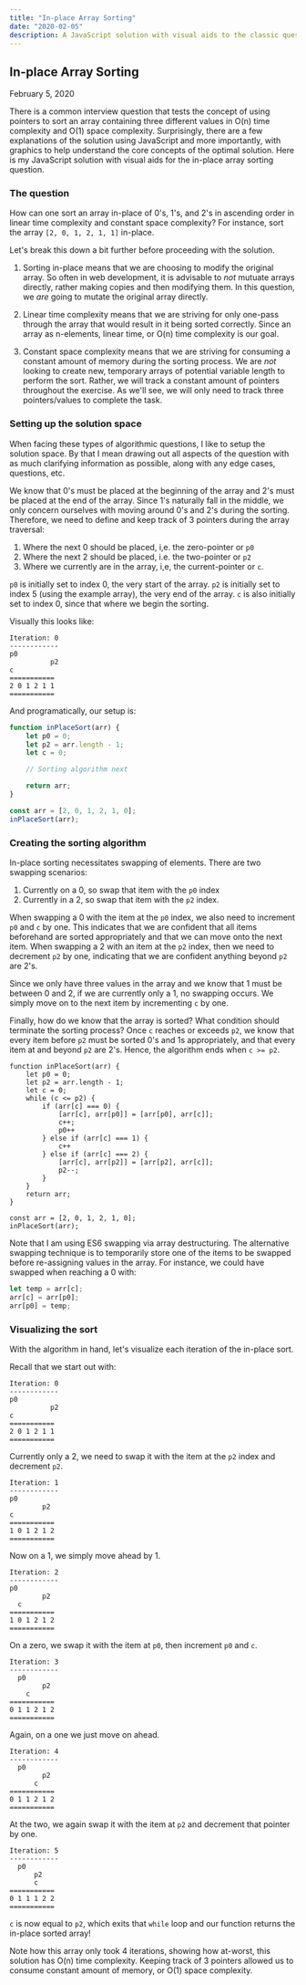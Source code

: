 ```yaml
---
title: "In-place Array Sorting"
date: "2020-02-05"
description: A JavaScript solution with visual aids to the classic question of sorting an array in-place with linear time complexity and constant space complexity.
---
```


## In-place Array Sorting

<time datetime="2020-02-05">February 5, 2020</time>

There is a common interview question that tests the concept of using pointers to sort an array containing three different values in O(n) time complexity and O(1) space complexity. Surprisingly, there are a few explanations of the solution using JavaScript and more importantly, with graphics to help understand the core concepts of the optimal solution. Here is my JavaScript solution with visual aids for the in-place array sorting question.

### The question

How can one sort an array in-place of 0's, 1's, and 2's in ascending order in linear time complexity and constant space complexity? For instance, sort the array `[2, 0, 1, 2, 1, 1]` in-place.

Let's break this down a bit further before proceeding with the solution.

1. Sorting in-place means that we are choosing to modify the original array. So often in web development, it is advisable to _not_ mutuate arrays directly, rather making copies and then modifying them. In this question, we _are_ going to mutate the original array directly.

2. Linear time complexity means that we are striving for only one-pass through the array that would result in it being sorted correctly. Since an array as n-elements, linear time, or O(n) time complexity is our goal.

3. Constant space complexity means that we are striving for consuming a constant amount of memory during the sorting process. We are _not_ looking to create new, temporary arrays of potential variable length to perform the sort. Rather, we will track a constant amount of pointers throughout the exercise. As we'll see, we will only need to track three pointers/values to complete the task.

### Setting up the solution space

When facing these types of algorithmic questions, I like to setup the solution space. By that I mean drawing out all aspects of the question with as much clarifying information as possible, along with any edge cases, questions, etc.

We know that 0's must be placed at the beginning of the array and 2's must be placed at the end of the array. Since 1's naturally fall in the middle, we only concern ourselves with moving around 0's and 2's during the sorting. Therefore, we need to define and keep track of 3 pointers during the array traversal:

1. Where the next 0 should be placed, i,e. the zero-pointer or `p0`
2. Where the next 2 should be placed, i.e. the two-pointer or `p2`
3. Where we currently are in the array, i,e, the current-pointer or `c`.

`p0` is initially set to index 0, the very start of the array. `p2` is initially set to index 5 (using the example array), the very end of the array. `c` is also initially set to index 0, since that where we begin the sorting.

Visually this looks like:

```
Iteration: 0
------------
p0
          p2
c
===========
2 0 1 2 1 1
===========
```

And programatically, our setup is:

<!-- prettier-ignore -->
```javascript
function inPlaceSort(arr) {
    let p0 = 0;
    let p2 = arr.length - 1;
    let c = 0;

    // Sorting algorithm next

    return arr;
}

const arr = [2, 0, 1, 2, 1, 0];
inPlaceSort(arr);
```

### Creating the sorting algorithm

In-place sorting necessitates swapping of elements. There are two swapping scenarios:

1. Currently on a 0, so swap that item with the `p0` index
2. Currently in a 2, so swap that item with the `p2` index.

When swapping a 0 with the item at the `p0` index, we also need to increment `p0` and `c` by one. This indicates that we are confident that all items beforehand are sorted appropriately and that we can move onto the next item. When swapping a 2 with an item at the `p2` index, then we need to decrement `p2` by one, indicating that we are confident anything beyond `p2` are 2's.

Since we only have three values in the array and we know that 1 must be between 0 and 2, if we are currently only a 1, no swapping occurs. We simply move on to the next item by incrementing `c` by one.

Finally, how do we know that the array is sorted? What condition should terminate the sorting process? Once `c` reaches or exceeds `p2`, we know that every item before `p2` must be sorted 0's and 1s appropriately, and that every item at and beyond `p2` are 2's. Hence, the algorithm ends when `c >= p2`.

<!-- prettier-ignore -->
```javascript{5-16}
function inPlaceSort(arr) {
    let p0 = 0;
    let p2 = arr.length - 1;
    let c = 0;
    while (c <= p2) {
        if (arr[c] === 0) {
            [arr[c], arr[p0]] = [arr[p0], arr[c]];
            c++;
            p0++
        } else if (arr[c] === 1) {
            c++
        } else if (arr[c] === 2) {
            [arr[c], arr[p2]] = [arr[p2], arr[c]];
            p2--;
        }
    }
    return arr;
}

const arr = [2, 0, 1, 2, 1, 0];
inPlaceSort(arr);
```

Note that I am using ES6 swapping via array destructuring. The alternative swapping technique is to temporarily store one of the items to be swapped before re-assigning values in the array. For instance, we could have swapped when reaching a 0 with:

<!-- prettier-ignore -->
```javascript
let temp = arr[c];
arr[c] = arr[p0];
arr[p0] = temp;
```

### Visualizing the sort

With the algorithm in hand, let's visualize each iteration of the in-place sort.

Recall that we start out with:

```
Iteration: 0
------------
p0
          p2
c
===========
2 0 1 2 1 1
===========
```

Currently only a 2, we need to swap it with the item at the `p2` index and decrement `p2`.

```
Iteration: 1
------------
p0
        p2
c
===========
1 0 1 2 1 2
===========
```

Now on a 1, we simply move ahead by 1.

```
Iteration: 2
------------
p0
        p2
  c
===========
1 0 1 2 1 2
===========
```

On a zero, we swap it with the item at `p0`, then increment `p0` and `c`.

```
Iteration: 3
------------
  p0
        p2
    c
===========
0 1 1 2 1 2
===========
```

Again, on a one we just move on ahead.

```
Iteration: 4
------------
  p0
        p2
      c
===========
0 1 1 2 1 2
===========
```

At the two, we again swap it with the item at `p2` and decrement that pointer by one.

```
Iteration: 5
------------
  p0
      p2
      c
===========
0 1 1 1 2 2
===========
```

`c` is now equal to `p2`, which exits that `while` loop and our function returns the in-place sorted array!

Note how this array only took 4 iterations, showing how at-worst, this solution has O(n) time complexity. Keeping track of 3 pointers allowed us to consume constant amount of memory, or O(1) space complexity.
